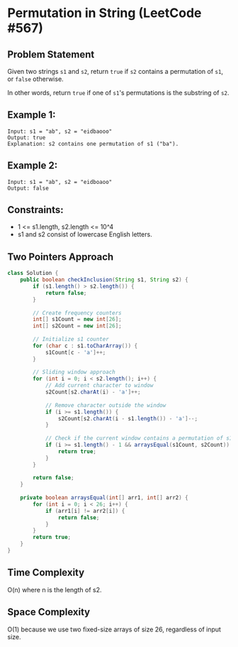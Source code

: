 # Permutation in String (LeetCode #567)

## Problem Statement
Given two strings `s1` and `s2`, return `true` if `s2` contains a permutation of `s1`, or `false` otherwise.

In other words, return `true` if one of `s1`'s permutations is the substring of `s2`.

## Example 1:
```
Input: s1 = "ab", s2 = "eidbaooo"
Output: true
Explanation: s2 contains one permutation of s1 ("ba").
```

## Example 2:
```
Input: s1 = "ab", s2 = "eidboaoo"
Output: false
```

## Constraints:
- 1 <= s1.length, s2.length <= 10^4
- s1 and s2 consist of lowercase English letters.

## Two Pointers Approach
```java
class Solution {
    public boolean checkInclusion(String s1, String s2) {
        if (s1.length() > s2.length()) {
            return false;
        }
        
        // Create frequency counters
        int[] s1Count = new int[26];
        int[] s2Count = new int[26];
        
        // Initialize s1 counter
        for (char c : s1.toCharArray()) {
            s1Count[c - 'a']++;
        }
        
        // Sliding window approach
        for (int i = 0; i < s2.length(); i++) {
            // Add current character to window
            s2Count[s2.charAt(i) - 'a']++;
            
            // Remove character outside the window
            if (i >= s1.length()) {
                s2Count[s2.charAt(i - s1.length()) - 'a']--;
            }
            
            // Check if the current window contains a permutation of s1
            if (i >= s1.length() - 1 && arraysEqual(s1Count, s2Count)) {
                return true;
            }
        }
        
        return false;
    }
    
    private boolean arraysEqual(int[] arr1, int[] arr2) {
        for (int i = 0; i < 26; i++) {
            if (arr1[i] != arr2[i]) {
                return false;
            }
        }
        return true;
    }
}
```

## Time Complexity
O(n) where n is the length of s2.

## Space Complexity
O(1) because we use two fixed-size arrays of size 26, regardless of input size.